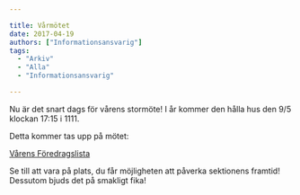 ```yaml
---

title: Vårmötet
date: 2017-04-19
authors: ["Informationsansvarig"]
tags:
  - "Arkiv"
  - "Alla"
  - "Informationsansvarig"

---
```


Nu är det snart dags för vårens stormöte!
I år kommer den hålla hus den 9/5 klockan 17:15 i 1111.

Detta kommer tas upp på mötet:

[Vårens Föredragslista](https://drive.google.com/open?id=0B1wMrzq5y8vGcU9xUHNLWFlrQzA)

Se till att vara på plats, du får möjligheten att påverka sektionens framtid!
Dessutom bjuds det på smakligt fika!